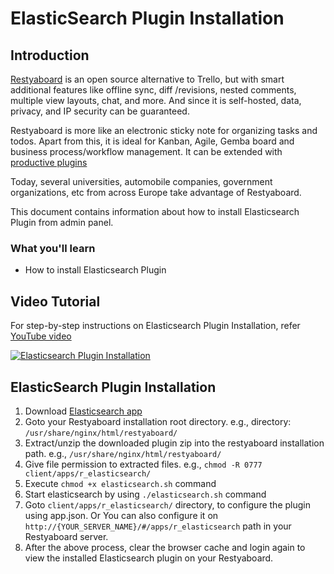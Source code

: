 # ElasticSearch Plugin Installation

## Introduction

[Restyaboard](https://restya.com/board) is an open source alternative to Trello, but with smart additional features like offline sync, diff /revisions, nested comments, multiple view layouts, chat, and more. And since it is self-hosted, data, privacy, and IP security can be guaranteed.

Restyaboard is more like an electronic sticky note for organizing tasks and todos. Apart from this, it is ideal for Kanban, Agile, Gemba board and business process/workflow management. It can be extended with [productive plugins](https://restya.com/board/apps "productive plugins")

Today, several universities, automobile companies, government organizations, etc from across Europe take advantage of Restyaboard.

This document contains information about how to install Elasticsearch Plugin from admin panel.

### What you'll learn

*   How to install Elasticsearch Plugin

## Video Tutorial

For step-by-step instructions on Elasticsearch Plugin Installation, refer [YouTube video](https://www.youtube.com/watch?v=jDp-3cJuPeM "Watch video on Elasticsearch Plugin Installation")

[![Elasticsearch Plugin Installation](elasticsearch_installation.png "Elasticsearch Plugin Installation")](http://www.youtube.com/watch?v=jDp-3cJuPeM "Watch video on Elasticsearch Plugin Installation")

## ElasticSearch Plugin Installation

1.  Download [Elasticsearch app](https://restya.com/board/apps/r_elasticsearch "Elasticsearch app")
2.  Goto your Restyaboard installation root directory. e.g., directory: `/usr/share/nginx/html/restyaboard/`
3.  Extract/unzip the downloaded plugin zip into the restyaboard installation path. e.g., `/usr/share/nginx/html/restyaboard/`
4.  Give file permission to extracted files. e.g., `chmod -R 0777 client/apps/r_elasticsearch/`
5.  Execute `chmod +x elasticsearch.sh` command
6.  Start elasticsearch by using `./elasticsearch.sh` command
7.  Goto `client/apps/r_elasticsearch/` directory, to configure the plugin using app.json. Or You can also configure it on `http://{YOUR_SERVER_NAME}/#/apps/r_elasticsearch` path in your Restyaboard server.
8.  After the above process, clear the browser cache and login again to view the installed Elasticsearch plugin on your Restyaboard.